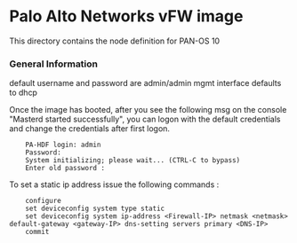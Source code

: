 # Palo Alto Networks vFW image

This directory contains the node definition for PAN-OS 10


### General Information

default username and password are admin/admin
mgmt interface defaults to dhcp

Once the image has booted, after you see the following msg on the console "Masterd started successfully", you can logon with
the default credentials and change the credentials after first logon.
 
        PA-HDF login: admin
        Password: 
        System initializing; please wait... (CTRL-C to bypass)
        Enter old password : 

To set a static ip address issue the following commands :

        configure
        set deviceconfig system type static
        set deviceconfig system ip-address <Firewall-IP> netmask <netmask> default-gateway <gateway-IP> dns-setting servers primary <DNS-IP>
        commit




